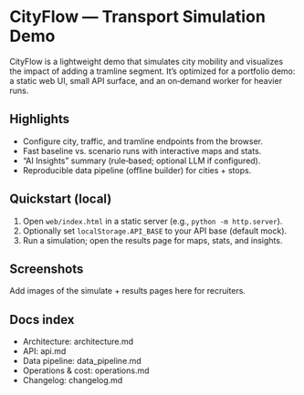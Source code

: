 CityFlow — Transport Simulation Demo
===================================

CityFlow is a lightweight demo that simulates city mobility and visualizes the impact of adding a tramline segment. It’s optimized for a portfolio demo: a static web UI, small API surface, and an on‑demand worker for heavier runs.

Highlights
---------
- Configure city, traffic, and tramline endpoints from the browser.
- Fast baseline vs. scenario runs with interactive maps and stats.
- “AI Insights” summary (rule‑based; optional LLM if configured).
- Reproducible data pipeline (offline builder) for cities + stops.

Quickstart (local)
------------------
1) Open `web/index.html` in a static server (e.g., `python -m http.server`).
2) Optionally set `localStorage.API_BASE` to your API base (default mock).
3) Run a simulation; open the results page for maps, stats, and insights.

Screenshots
-----------
Add images of the simulate + results pages here for recruiters.

Docs index
----------
- Architecture: architecture.md
- API: api.md
- Data pipeline: data_pipeline.md
- Operations & cost: operations.md
- Changelog: changelog.md
